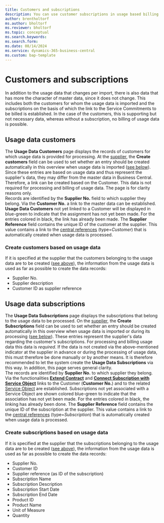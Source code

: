 ```yaml
---
title: Customers and subscriptions 
description: You can use customer subscriptions in usage based billing.
author: brentholtorf
ms.author: bholtorf
ms.reviewer: bholtorf
ms.topic: conceptual
ms.search.keywords: 
ms.search.form: 
ms.date: 08/14/2024
ms.service: dynamics-365-business-central
ms.custom: bap-template
---
```


# Customers and subscriptions

In addition to the usage data that changes per import, there is also data that has more the character of master data, since it does not change. This includes both the customers for whom the usage data is imported and the subscriptions on the basis of which the link to the Service Commitments to be billed is established. In the case of the customers, this is supporting but not necessary data, whereas without a subscription, no billing of usage data is possible.


## Usage data customers
The **Usage Data Customers** page displays the records of customers for which usage data is provided for processing. At the [supplier](/docs/ubb/masterdata/suppliers.md), the **Create customers** field can be used to set whether an entry should be created automatically in this overview when usage data is imported ([see below](#create-customers-based-on-usage-data)). Since these entries are based on usage data and thus represent the supplier's data, they may differ from the master data in Business Central. Therefore, a link can be created based on the Customer. This data is not required for processing and billing of usage data. The page is for clarity reasons only. <br/>
Records are identified by the **Supplier No.** field to which supplier they belong. Via the **Customer No.** a link to the master data can be established. **Usage Data Customers** not yet linked to a Customer will be displayed in blue-green to indicate that the assignment has not yet been made. For the entries colored in black, the link has already been made. The **Supplier Reference** field contains the unique ID of the customer at the supplier. This value contains a link to the [central references](/docs/ubb/masterdata/references.md) (type=*Customer*) that is automatically created when usage data is processed.


### Create customers based on usage data
If it is specified at the supplier that the customers belonging to the usage data are to be created ([see above](#usage-data-customers)), the information from the usage data is used as far as possible to create the data records:
* Supplier No.
* Supplier description
* Customer ID as supplier reference


## Usage data subscriptions
The **Usage Data Subscriptions** page displays the subscriptions that belong to the usage data to be processed. On the [supplier](/docs/ubb/masterdata/suppliers.md), the **Create Subscriptions** field can be used to set whether an entry should be created automatically in this overview when usage data is imported or during its processing ([see below](#create-subscriptions-based-on-usage-data)). These entries represent the supplier's data regarding the customer's subscriptions. For processing and billing usage data this data is *required*. If the data is not created via the above-mentioned indicator at the supplier in advance or during the processing of usage data, this must therefore be done manually or by another means. It is therefore recommended to let the system create the **Usage Data Subscriptions** via this way. In addition, this page serves general clarity. <br/>
The records are identified by **Supplier No.** to which supplier they belong. Via the functionalities **[Extend Contract](/docs/ubb/processing-usage-data/extend-contract.md)** and **[Connect Subscription with Service Object](/docs/ubb/processing-usage-data/connect-subscription-service-object.md)** links to the Customer (**Customer No.**) and to the related [Service Object](/docs/srb/working-with-contracts/service-objects.md) are established. Subscriptions not yet associated with a Service Object are shown colored blue-green to indicate that the association has not yet been made. For the entries colored in black, the linking has already been done. The **Supplier Reference** field contains the unique ID of the subscription at the supplier. This value contains a link to the [central references](/docs/ubb/masterdata/references.md) (type=*Subscription*) that is automatically created when usage data is processed.


### Create subscriptions based on usage data
If it is specified at the supplier that the subscriptions belonging to the usage data are to be created ([see above](#usage-data-subscriptions)), the information from the usage data is used as far as possible to create the data records:
* Supplier No.
* Customer ID
* Supplier reference (as ID of the subscription)
* Subscription Name
* Subscription Description
* Subscription Start Date
* Subscription End Date
* Product ID
* Product Name
* Unit of Measure
* Quantity